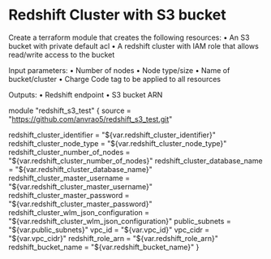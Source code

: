 # Redshift Cluster with S3 bucket
Create a terraform module that creates the following resources:
• An S3 bucket with private default acl
• A redshift cluster with IAM role that allows read/write access to the bucket

Input parameters:
• Number of nodes
• Node type/size
• Name of bucket/cluster
• Charge Code tag to be applied to all resources

Outputs:
• Redshift endpoint
• S3 bucket ARN

module "redshift_s3_test" {
  source = "https://github.com/anvrao5/redshift_s3_test.git"

  redshift_cluster_identifier = "${var.redshift_cluster_identifier}"
  redshift_cluster_node_type = "${var.redshift_cluster_node_type}"
  redshift_cluster_number_of_nodes = "${var.redshift_cluster_number_of_nodes}"
  redshift_cluster_database_name = "${var.redshift_cluster_database_name}"
  redshift_cluster_master_username = "${var.redshift_cluster_master_username}"
  redshift_cluster_master_password = "${var.redshift_cluster_master_password}"
  redshift_cluster_wlm_json_configuration = "${var.redshift_cluster_wlm_json_configuration}"
  public_subnets = "${var.public_subnets}"
  vpc_id = "${var.vpc_id}"
  vpc_cidr = "${var.vpc_cidr}"
  redshift_role_arn = "${var.redshift_role_arn}"
  redshift_bucket_name = "${var.redshift_bucket_name}"
}